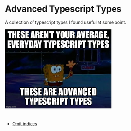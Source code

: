 # Advanced Typescript Types

A collection of typescript types I found useful at some point.

<img src="./advanced-typescript-types.jpg" width=350>

#

- [Omit indices](./01-omit-indices.md)
